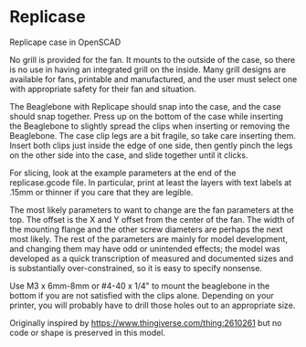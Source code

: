 Replicase
=========

Replicape case in OpenSCAD

No grill is provided for the fan. It mounts to the outside of
the case, so there is no use in having an integrated grill on the
inside.  Many grill designs are available for fans, printable and
manufactured, and the user must select one with appropriate safety
for their fan and situation.

The Beaglebone with Replicape should snap into the case, and the
case should snap together.  Press up on the bottom of the case
while inserting the Beaglebone to slightly spread the clips
when inserting or removing the Beaglebone.  The case clip legs
are a bit fragile, so take care inserting them.  Insert both clips
just inside the edge of one side, then gently pinch the legs on
the other side into the case, and slide together until it clicks.

For slicing, look at the example parameters at the end of the
replicase.gcode file. In particular, print at least the layers with
text labels at .15mm or thinner if you care that they are legible.

The most likely parameters to want to change are the fan parameters
at the top. The offset is the X and Y offset from the center of
the fan. The width of the mounting flange and the other screw
diameters are perhaps the next most likely. The rest of the
parameters are mainly for model development, and changing them may
have odd or unintended effects; the model was developed as a quick
transcription of measured and documented sizes and is substantially
over-constrained, so it is easy to specify nonsense.

Use M3 x 6mm-8mm or #4-40 x 1/4" to mount the beaglebone in the bottom
if you are not satisfied with the clips alone. Depending on your printer,
you will probably have to drill those holes out to an appropriate size.

Originally inspired by https://www.thingiverse.com/thing:2610261
but no code or shape is preserved in this model.
